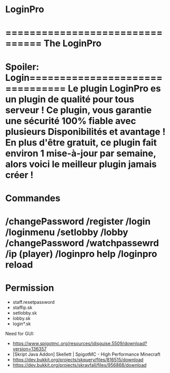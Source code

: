 # LoginPro

================================
The LoginPro
================================
Spoiler: Login================================
Le plugin LoginPro es un plugin de qualité
pour tous serveur ! Ce plugin, vous garantie
une sécurité 100% fiable avec plusieurs
Disponibilités et avantage ! En plus d'être
gratuit, ce plugin fait environ 1 mise-à-jour
par semaine, alors voici le meilleur plugin
jamais créer !
================================
Commandes
================================
/changePassword
/register
/login
/loginmenu
/setlobby
/lobby
/changePassword
/watchpassewrd
/ip (player)
/loginpro help
/loginpro reload
================================
Permission
================================
- staff.resetpassword
- staffip.sk
- setlobby.sk
- lobby.sk
- login*.sk

Need for GUI:

- https://www.spigotmc.org/resources/idisguise.5509/download?version=136357
- [Skript Java Addon] Skellett | SpigotMC - High Performance Minecraft
- https://dev.bukkit.org/projects/skquery/files/816515/download
- https://dev.bukkit.org/projects/skrayfall/files/956868/download

